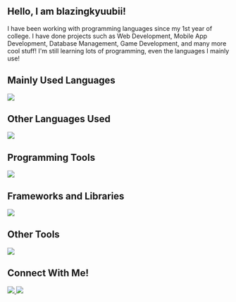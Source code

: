 <h2>Hello, I am blazingkyuubii!</h2>

<p>I have been working with programming languages since my 1st year of college. I have done projects such as Web Development, Mobile App Development, Database Management, Game Development, and many more cool stuff! I'm still learning lots of programming, even the languages I mainly use!</p>
<h2>Mainly Used Languages</h2>
<img src="https://skillicons.dev/icons?i=html,css,js,php" />
<h2>Other Languages Used</h2>
<img src="https://skillicons.dev/icons?i=cpp,cs,mysql,laravel,java,ts,r"/>
<h2>Programming Tools</h2>
<img src="https://skillicons.dev/icons?i=androidstudio,docker,git,netlify,postman,unity,vscode"/>
<h2>Frameworks and Libraries</h2>
<img src="https://skillicons.dev/icons?i=bootstrap,react"/>
<h2>Other Tools</h2>
<img src="https://skillicons.dev/icons?i=ps,figma"/>
<h2>Connect With Me!</h2>
  <a href="discordapp.com/users/590907985618796574">
    <img src="https://skillicons.dev/icons?i=discord" />
  </a>
  <a href="https://www.linkedin.com/in/drezza-anacito-2882aa258/">
    <img src="https://skillicons.dev/icons?i=linkedin" />
  </a>
